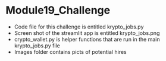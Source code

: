# Module19_Challenge
* Code file for this challenge is entitled krypto_jobs.py
* Screen shot of the streamlit app is entitled krypto_jobs.png
* crypto_wallet.py is helper functions that are run in the main krypto_jobs.py file
* Images folder contains picts of potential hires